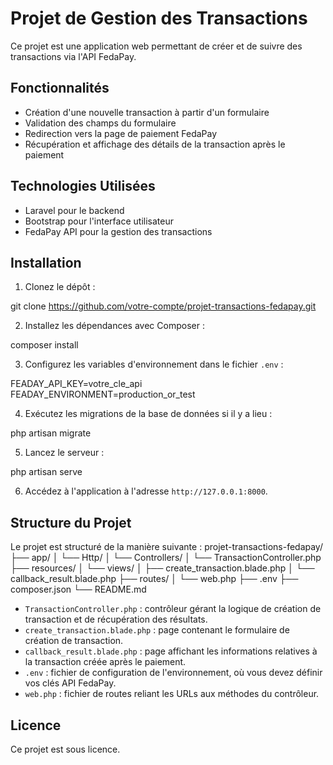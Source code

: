 # Projet de Gestion des Transactions

Ce projet est une application web permettant de créer et de suivre des transactions via l'API FedaPay.

## Fonctionnalités

- Création d'une nouvelle transaction à partir d'un formulaire
- Validation des champs du formulaire
- Redirection vers la page de paiement FedaPay
- Récupération et affichage des détails de la transaction après le paiement

## Technologies Utilisées

- Laravel pour le backend
- Bootstrap pour l'interface utilisateur
- FedaPay API pour la gestion des transactions

## Installation

1. Clonez le dépôt : 

git clone https://github.com/votre-compte/projet-transactions-fedapay.git

2. Installez les dépendances avec Composer : 

composer install

3. Configurez les variables d'environnement dans le fichier `.env` :

FEADAY_API_KEY=votre_cle_api
FEADAY_ENVIRONMENT=production_or_test

4. Exécutez les migrations de la base de données si il y a lieu :

php artisan migrate

5. Lancez le serveur :
 
 php artisan serve

6. Accédez à l'application à l'adresse `http://127.0.0.1:8000`.

## Structure du Projet

Le projet est structuré de la manière suivante :
projet-transactions-fedapay/
├── app/
│   └── Http/
│       └── Controllers/
│           └── TransactionController.php
├── resources/
│   └── views/
│       ├── create_transaction.blade.php
│       └── callback_result.blade.php
├── routes/
│   └── web.php
├── .env
├── composer.json
└── README.md
- `TransactionController.php` : contrôleur gérant la logique de création de transaction et de récupération des résultats.
- `create_transaction.blade.php` : page contenant le formulaire de création de transaction.
- `callback_result.blade.php` : page affichant les informations relatives à la transaction créée après le paiement.
- `.env` : fichier de configuration de l'environnement, où vous devez définir vos clés API FedaPay.
- `web.php` : fichier de routes reliant les URLs aux méthodes du contrôleur.



## Licence

Ce projet est sous licence.
